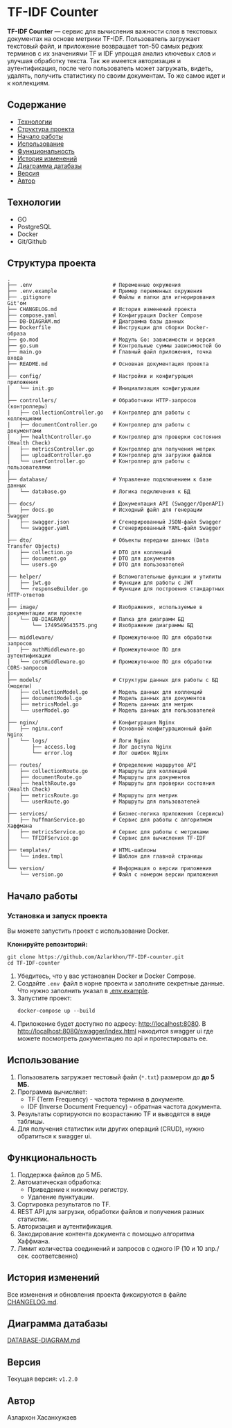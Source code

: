# TF-IDF Counter

**TF-IDF Counter** — сервис для вычисления важности слов в текстовых документах на основе метрики TF-IDF. Пользователь загружает текстовый файл, и приложение возвращает топ-50 самых редких терминов с их значениями TF и IDF упрощая анализ ключевых слов и улучшая обработку текста. Так же имеется авторизация и аутентификация, после чего пользователь может загружать, видеть, удалять, получить статистику по своим документам. То же самое идет и к коллекциям.

## Содержание

* [Технологии](#технологии)
* [Структура проекта](#структура-проекта)
* [Начало работы](#начало-работы)
* [Использование](#использование)
* [Функциональность](#функциональность)
* [История изменений](#история-изменений)
* [Диаграмма датабазы](#диаграмма-датабазы)
* [Версия](#версия)
* [Автор](#автор)

## Технологии

* GO
* PostgreSQL
* Docker
* Git/Github

## Структура проекта

```text
.
├── .env                          # Переменные окружения
├── .env.example                  # Пример переменных окружения
├── .gitignore                    # Файлы и папки для игнорирования Git'ом
├── CHANGELOG.md                  # История изменений проекта
├── compose.yaml                  # Конфигурация Docker Compose
├── DB-DIAGRAM.md                 # Диаграмма базы данных
├── Dockerfile                    # Инструкции для сборки Docker-образа
├── go.mod                        # Модуль Go: зависимости и версия
├── go.sum                        # Контрольные суммы зависимостей Go
├── main.go                       # Главный файл приложения, точка входа
├── README.md                     # Основная документация проекта
│
├── config/                       # Настройки и конфигурация приложения
│   └── init.go                   # Инициализация конфигурации
│
├── controllers/                  # Обработчики HTTP-запросов (контроллеры)
│   ├── collectionController.go   # Контроллер для работы с коллекциями
│   ├── documentController.go     # Контроллер для работы с документами
│   ├── healthController.go       # Контроллер для проверки состояния (Health Check)
│   ├── metricsController.go      # Контроллер для получения метрик
│   ├── uploadController.go       # Контроллер для загрузки файлов
│   └── userController.go         # Контроллер для работы с пользователями
│
├── database/                     # Управление подключением к базе данных
│   └── database.go               # Логика подключения к БД
│
├── docs/                         # Документация API (Swagger/OpenAPI)
│   ├── docs.go                   # Исходный файл для генерации Swagger
│   ├── swagger.json              # Сгенерированный JSON-файл Swagger
│   └── swagger.yaml              # Сгенерированный YAML-файл Swagger
│
├── dto/                          # Объекты передачи данных (Data Transfer Objects)
│   ├── collection.go             # DTO для коллекций
│   ├── document.go               # DTO для документов
│   └── users.go                  # DTO для пользователей
│
├── helper/                       # Вспомогательные функции и утилиты
│   ├── jwt.go                    # Функции для работы с JWT
│   └── responseBuilder.go        # Функции для построения стандартных HTTP-ответов
│
├── image/                        # Изображения, используемые в документации или проекте
│   └── DB-DIAGRAM/               # Папка для диаграмм БД
│       └── 1749549643575.png     # Изображение диаграммы БД
│
├── middleware/                   # Промежуточное ПО для обработки запросов
│   ├── authMiddleware.go         # Промежуточное ПО для аутентификации
│   └── corsMiddleware.go         # Промежуточное ПО для обработки CORS-запросов
│
├── models/                       # Структуры данных для работы с БД (модели)
│   ├── collectionModel.go        # Модель данных для коллекций
│   ├── documentModel.go          # Модель данных для документов
│   ├── metricsModel.go           # Модель данных для метрик
│   └── userModel.go              # Модель данных для пользователей
│
├── nginx/                        # Конфигурация Nginx
│   ├── nginx.conf                # Основной конфигурационный файл Nginx
│   └── logs/                     # Логи Nginx
│       ├── access.log            # Лог доступа Nginx
│       └── error.log             # Лог ошибок Nginx
│
├── routes/                       # Определение маршрутов API
│   ├── collectionRoute.go        # Маршруты для коллекций
│   ├── documentRoute.go          # Маршруты для документов
│   ├── healthRoute.go            # Маршруты для проверки состояния (Health Check)
│   ├── metricsRoute.go           # Маршруты для метрик
│   └── userRoute.go              # Маршруты для пользователей
│
├── services/                     # Бизнес-логика приложения (сервисы)
│   ├── huffmanService.go         # Сервис для работы с алгоритмом Хаффмана
│   ├── metricsService.go         # Сервис для работы с метриками
│   └── TFIDFService.go           # Сервис для вычисления TF-IDF
│
├── templates/                    # HTML-шаблоны
│   └── index.tmpl                # Шаблон для главной страницы
│
└── version/                      # Информация о версии приложения
    └── version.go                # Файл с номером версии приложения
```

## Начало работы

### Установка и запуск проекта

Вы можете запустить проект с использование Docker.

**Клонируйте репозиторий:**

```
git clone https://github.com/Azlarkhon/TF-IDF-counter.git
cd TF-IDF-counter
```

1. Убедитесь, что у вас установлен Docker и Docker Compose.
2. Создайте `.env `файл в корне проекта и заполните секретные данные. Что нужно заполнить указал в [.env.example](./.env.example).
3. Запустите проект:
   ```
   docker-compose up --build
   ```
4. Приложение будет доступно по адресу: [http://localhost:8080](http://localhost:8080). В [http://localhost:8080/swagger/index.html](http://localhost:8080/swagger/index.html) находится swagger ui где можете посмотреть документацию по api и протестировать ее.

## Использование

1. Пользователь загружает тестовый файл (`*.txt`) размером до **до 5 МБ.**
2. Программа вычисляет:
   - TF (Term Frequency) - частота термина в документе.
   - IDF (Inverse Document Frequency) - обратная частота документа.
3. Результаты сортируются по возрастанию TF и выводятся в виде таблицы.
4. Для получения статистик или других операций (CRUD), нужно обратиться к swagger ui.

## Функциональность

1. Поддержка файлов до 5 МБ.
2. Автоматическая обработка:
   - Приведение к нижнему регистру.
   - Удаление пунктуации.
3. Сортировка результатов по TF.
4. REST API для загрузки, обработки файлов и получения разных статистик.
5. Авторизация и аутентификация.
6. Закодирование контента документа с помощью алгоритма Хаффмана.
7. Лимит количества соединений и запросов с одного IP (10 и 10 зпр./сек. соответсвенно)

## История изменений

Все изменения и обновления проекта фиксируются в файле [CHANGELOG.md](./CHANGELOG.md).

## Диаграмма датабазы

[DATABASE-DIAGRAM.md](./DB-DIAGRAM.md)

## Версия

Текущая версия: `v1.2.0`

## Автор

Азлархон Хасанхужаев
